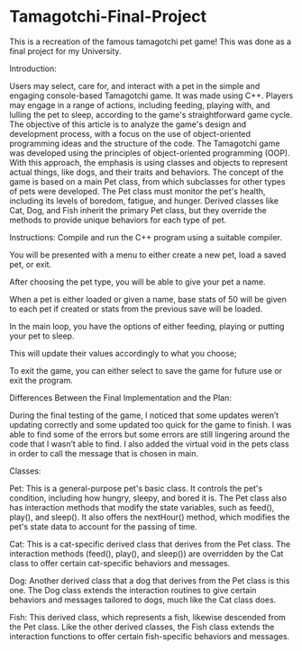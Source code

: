 # Tamagotchi-Final-Project
This is a recreation of the famous tamagotchi pet game! This was done as a final project for my University. 

Introduction:

Users may select, care for, and interact with a pet in the simple and engaging console-based Tamagotchi game. It was made using C++. Players may engage in a range of actions, including feeding, playing with, and lulling the pet to sleep, according to the game's straightforward game cycle. The objective of this article is to analyze the game's design and development process, with a focus on the use of object-oriented programming ideas and the structure of the code.
The Tamagotchi game was developed using the principles of object-oriented programming (OOP). With this approach, the emphasis is using classes and objects to represent actual things, like dogs, and their traits and behaviors. The concept of the game is based on a main Pet class, from which subclasses for other types of pets were developed. The Pet class must monitor the pet's health, including its levels of boredom, fatigue, and hunger. Derived classes like Cat, Dog, and Fish inherit the primary Pet class, but they override the methods to provide unique behaviors for each type of pet.

Instructions:
Compile and run the C++ program using a suitable compiler.

You will be presented with a menu to either create a new pet, load a saved pet, or exit.

After choosing the pet type, you will be able to give your pet a name.

When a pet is either loaded or given a name, base stats of 50 will be given to each pet if created or stats from the previous save will be loaded.

In the main loop, you have the options of either feeding, playing or putting your pet to sleep.

This will update their values accordingly to what you choose;

To exit the game, you can either select to save the game for future use or exit the program.


Differences Between the Final Implementation and the Plan:

During the final testing of the game, I noticed that some updates weren’t updating correctly and some updated too quick for the game to finish. I was able to find some of the errors but some errors are still lingering around the code that I wasn’t able to find. I also added the virtual void in the pets class in order to call the message that is chosen in main.

Classes:

Pet: This is a general-purpose pet's basic class. It controls the pet's condition, including how hungry, sleepy, and bored it is. The Pet class also has interaction methods that modify the state variables, such as feed(), play(), and sleep(). It also offers the nextHour() method, which modifies the pet's state data to account for the passing of time.

Cat: This is a cat-specific derived class that derives from the Pet class. The interaction methods (feed(), play(), and sleep()) are overridden by the Cat class to offer certain cat-specific behaviors and messages.

Dog: Another derived class that a dog that derives from the Pet class is this one. The Dog class extends the interaction routines to give certain behaviors and messages tailored to dogs, much like the Cat class does.

Fish: This derived class, which represents a fish, likewise descended from the Pet class. Like the other derived classes, the Fish class extends the interaction functions to offer certain fish-specific behaviors and messages.

 
